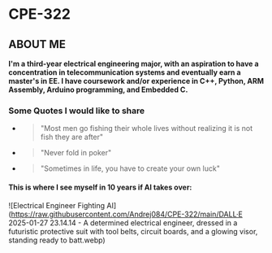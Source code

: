 # CPE-322 
## ABOUT ME
**I'm a third-year electrical engineering major, with an aspiration to have a concentration in telecommunication systems and eventually earn a master's in EE. 
I have coursework and/or experience in C++, Python, ARM Assembly, Arduino programming, and Embedded C.**
### Some Quotes I would like to share
- > "Most men go fishing their whole lives without realizing it is not fish they are after"
- > "Never fold in poker"
- > "Sometimes in life, you have to create your own luck"
#### This is where I see myself in 10 years if AI takes over: 
![Electrical Engineer Fighting AI](https://raw.githubusercontent.com/Andrej084/CPE-322/main/DALL·E 2025-01-27 23.14.14 - A determined electrical engineer, dressed in a futuristic protective suit with tool belts, circuit boards, and a glowing visor, standing ready to batt.webp)

